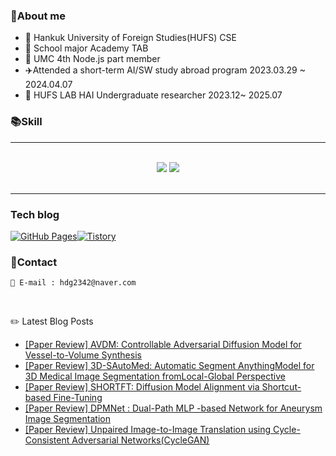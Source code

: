 
### 💬About me
- 🏫 Hankuk University of Foreign Studies(HUFS) CSE
- 🏢 School major Academy TAB
- 🏢 UMC 4th Node.js part member
- ✈️Attended a short-term AI/SW study abroad program 2023.03.29 ~ 2024.04.07
- 🏢 HUFS LAB HAI Undergraduate researcher 2023.12~ 2025.07

### 📚Skill
<hr />
<br />
<div align="center">
  <img src="https://skillicons.dev/icons?i=python,c,java,html,css,javascript" />
  <img src="https://skillicons.dev/icons?i=vscode,github,git,anaconda,pytorch,tensorflow" /><br>
</div>

<br/>
<hr/>

### Tech blog

<div style="display:flex; gap:0; align-items:center;">
  <a href="https://hwangdonggyu.github.io/">
    <img src="https://img.shields.io/badge/githubpages-222222?style=flat-round&logo=githubpages&logoColor=white" alt="GitHub Pages" style="margin:0;padding:0;" />
  </a>
  <a href="https://huray.tistory.com/">
    <img src="https://github-readme-tistory-card.vercel.app/api/badge?name=Tistory" alt="Tistory" style="margin:0;padding:0;" />
  </a>
</div>



### 💬Contact

```
📧 E-mail : hdg2342@naver.com
```

</br>

:pencil2: Latest Blog Posts
<ul><li><a href='https://huray.tistory.com/18' target='_blank'>[Paper Review] AVDM: Controllable Adversarial Diffusion Model for Vessel-to-Volume Synthesis</a></li><li><a href='https://huray.tistory.com/17' target='_blank'>[Paper Review] 3D-SAutoMed: Automatic Segment AnythingModel for 3D Medical Image Segmentation fromLocal-Global Perspective</a></li><li><a href='https://huray.tistory.com/16' target='_blank'>[Paper Review] SHORTFT: Diffusion Model Alignment via Shortcut-based Fine-Tuning</a></li><li><a href='https://huray.tistory.com/15' target='_blank'>[Paper Review] DPMNet : Dual-Path MLP -based Network for Aneurysm Image Segmentation</a></li><li><a href='https://huray.tistory.com/14' target='_blank'>[Paper Review] Unpaired Image-to-Image Translation using Cycle-Consistent Adversarial Networks(CycleGAN)</a></li></ul>